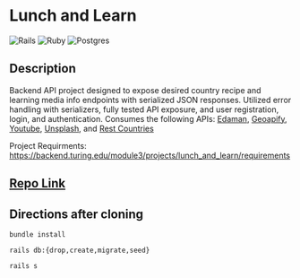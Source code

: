 # Lunch and Learn 

![Rails](https://img.shields.io/badge/rails-%23CC0000.svg?style=for-the-badge&logo=ruby-on-rails&logoColor=white) ![Ruby](https://img.shields.io/badge/ruby-%23CC342D.svg?style=for-the-badge&logo=ruby&logoColor=white) ![Postgres](https://img.shields.io/badge/postgres-%23316192.svg?style=for-the-badge&logo=postgresql&logoColor=white)

## Description

Backend API project designed to expose desired country recipe and learning media info endpoints with serialized JSON responses. Utilized error handling with serializers, fully tested API exposure, and user registration, login, and authentication. Consumes the following APIs: [Edaman](https://www.edamam.com/), [Geoapify](https://www.geoapify.com/places-api), [Youtube](https://developers.google.com/youtube/v3), [Unsplash](https://unsplash.com/developers), and [Rest Countries](https://restcountries.com/)

Project Requirments: https://backend.turing.edu/module3/projects/lunch_and_learn/requirements

## [Repo Link](https://github.com/Penitent0/lunch-and-learn)

## Directions after cloning

`bundle install`

`rails db:{drop,create,migrate,seed}`

`rails s`


